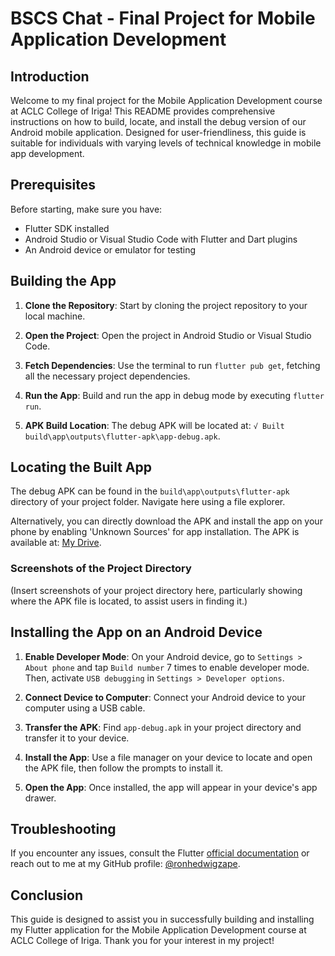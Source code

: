 # BSCS Chat - Final Project for Mobile Application Development

## Introduction

Welcome to my final project for the Mobile Application Development course at ACLC College of Iriga! This README provides comprehensive instructions on how to build, locate, and install the debug version of our Android mobile application. Designed for user-friendliness, this guide is suitable for individuals with varying levels of technical knowledge in mobile app development.

## Prerequisites

Before starting, make sure you have:
- Flutter SDK installed
- Android Studio or Visual Studio Code with Flutter and Dart plugins
- An Android device or emulator for testing

## Building the App

1. **Clone the Repository**: Start by cloning the project repository to your local machine.

2. **Open the Project**: Open the project in Android Studio or Visual Studio Code.

3. **Fetch Dependencies**: Use the terminal to run `flutter pub get`, fetching all the necessary project dependencies.

4. **Run the App**: Build and run the app in debug mode by executing `flutter run`.

5. **APK Build Location**: The debug APK will be located at: `√ Built build\app\outputs\flutter-apk\app-debug.apk`.

## Locating the Built App

The debug APK can be found in the `build\app\outputs\flutter-apk` directory of your project folder. Navigate here using a file explorer.

Alternatively, you can directly download the APK and install the app on your phone by enabling 'Unknown Sources' for app installation. The APK is available at: [My Drive](https://drive.google.com/file/d/1vY34rLhJOWCJU8JyxwhuFMG6ZZj4nnTn/view?usp=drive_link).

### Screenshots of the Project Directory

(Insert screenshots of your project directory here, particularly showing where the APK file is located, to assist users in finding it.)

## Installing the App on an Android Device

1. **Enable Developer Mode**: On your Android device, go to `Settings > About phone` and tap `Build number` 7 times to enable developer mode. Then, activate `USB debugging` in `Settings > Developer options`.

2. **Connect Device to Computer**: Connect your Android device to your computer using a USB cable.

3. **Transfer the APK**: Find `app-debug.apk` in your project directory and transfer it to your device.

4. **Install the App**: Use a file manager on your device to locate and open the APK file, then follow the prompts to install it.

5. **Open the App**: Once installed, the app will appear in your device's app drawer.

## Troubleshooting

If you encounter any issues, consult the Flutter [official documentation](https://flutter.dev/docs) or reach out to me at my GitHub profile: [@ronhedwigzape](https://github.com/ronhedwigzape).

## Conclusion

This guide is designed to assist you in successfully building and installing my Flutter application for the Mobile Application Development course at ACLC College of Iriga. Thank you for your interest in my project!